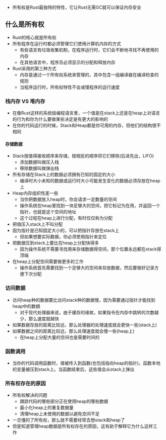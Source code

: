 - 所有权是Rust最独特的特性，它让Rust无需GC就可以保证内存安全

## 什么是所有权

- Rust的核心就是所有权
- 所有程序在运行时都必须管理它们使用计算机内存的方式
  - 有些语言有垃圾收集机制，在程序运行时，它们会不断地寻找不再使用的内存
  - 在其他语言中，程序员必须显示的分配和释放内存
- Rust采用的第三种方式
  - 内存是通过一个所有权系统来管理的，其中包含一组编译器在编译检查的规则
  - 当程序运行时，所有权特性不会减慢程序的运行速度

### 栈内存 VS 堆内存

- 在像Rust这样的系统级编程语言里，一个值是在stack上还是在heap上对语言的行为和你为什么要做某些决定是有更大的影响的
- 在你的代码运行的时候，Stack和Heap都是你可用的内存，但他们的结构很不相同

#### 存储数据

- Stack按值得接收顺序来存储，按相反的顺序将它们移除(后进先出，LIFO)
  - 添加数据叫做压入栈
  - 移除数据叫做弹出栈
- 所有存储在Stack上的数据必须拥有已知的固定的大小
  - 编译时大小未知的数据或运行时大小可能发生变化的数据必须存放在heap上
- Heap内存组织性差一些
  - 当你把数据放入heap时，你会请求一定数量的空间
  - 操作系统在heap里找到一块足够大的空间，把它标记为在用，并返回一个指针，也就是这个空间的地址
  - 这个过程在heap上进行分配，有时仅仅称为分配
- 把值压入stack上不叫分配
- 因为指针是已知固定大小的，可以把指针存放在stack上
  - 但如果想要实际数据，你必须使用指针来定位
- 把数据压到stack上要比在heap上分配快得多
  - 因为操作系统不需要寻找用来存储数据得空间，那个位置永远都在stack得顶端
- 在heap上分配空间需要做更多的工作
  - 操作系统首先需要找到一个足够大的空间来存放数据，然后要做好记录方便下次分配

### 访问数据

- 访问heap种的数据要比访问stack种的数据慢，因为需要通过指针才能找到heap中的数据
  - 对于现代处理器来说，由于缓存的缘故，如果指令在内存中跳转的次数越少，那么速度就越快
- 如果数据存放的距离比较远，那么处理器的处理速度就会更快一些(stack上)
- 如果数据之间的距离比较远，那么处理速度就会慢一些(heap上)
  - 在heap上分配大量的空间也是需要时间的

### 函数调用

- 当你的代码调用函数时，值被传入到函数(也包括指向heap的指针)。函数本地的变量被压到stack上。当函数结束后，这些值会从stack上弹出

### 所有权存在的原因

- 所有权解决的问题
  - 跟踪代码的哪些部分正在使用heap的哪些数据
  - 最小化heap上的重复数据量
  - 清理heap上未使用的数据以避免空间不足
- 一旦懂的了所有权，那么就不需要经常去想stack和heap了
- 但是知道管理heap数据是所有权存在的原因，这有助于解释它为什么这样工作